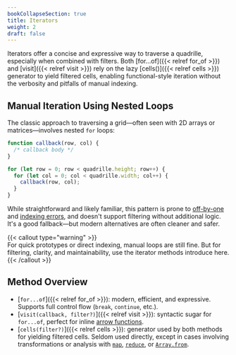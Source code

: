 ```yaml
---
bookCollapseSection: true
title: Iterators
weight: 2
draft: false
---
```


Iterators offer a concise and expressive way to traverse a quadrille, especially when combined with filters. Both [for...of]({{< relref for_of >}}) and [visit]({{< relref visit >}}) rely on the lazy [cells()]({{< relref cells >}}) generator to yield filtered cells, enabling functional-style iteration without the verbosity and pitfalls of manual indexing.

## Manual Iteration Using Nested Loops

The classic approach to traversing a grid—often seen with 2D arrays or matrices—involves nested `for` loops:

```js
function callback(row, col) {
  /* callback body */
}

for (let row = 0; row < quadrille.height; row++) {
  for (let col = 0; col < quadrille.width; col++) {
    callback(row, col);
  }
}
```

While straightforward and likely familiar, this pattern is prone to [off-by-one](https://en.wikipedia.org/wiki/Off-by-one_error) and [indexing errors](https://en.wikipedia.org/wiki/Array_data_structure#Indexing), and doesn't support filtering without additional logic. It's a good fallback—but modern alternatives are often cleaner and safer.

{{< callout type="warning" >}}  
For quick prototypes or direct indexing, manual loops are still fine. But for filtering, clarity, and maintainability, use the iterator methods introduce here.
{{< /callout >}}

## Method Overview

- [`for...of`]({{< relref for_of >}}): modern, efficient, and expressive. Supports full control flow (`break`, `continue`, etc.).
- [`visit(callback, filter?)`]({{< relref visit >}}): syntactic sugar for `for...of`, perfect for inline [arrow functions](https://www.w3schools.com/Js/js_arrow_function.asp).
- [`cells(filter?)`]({{< relref cells >}}): generator used by both methods for yielding filtered cells. Seldom used directly, except in cases involving transformations or analysis with [`map`](https://developer.mozilla.org/en-US/docs/Web/JavaScript/Reference/Global_Objects/Array/map), [`reduce`](https://developer.mozilla.org/en-US/docs/Web/JavaScript/Reference/Global_Objects/Array/reduce), or [`Array.from`](https://developer.mozilla.org/en-US/docs/Web/JavaScript/Reference/Global_Objects/Array/from).